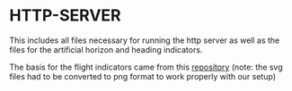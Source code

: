 # HTTP-SERVER

This includes all files necessary for running the http server as well as the files for the artificial horizon and heading indicators.

The basis for the flight indicators came from this [repository](https://github.com/sebmatton/jQuery-Flight-Indicators)
(note: the svg files had to be converted to png format to work properly with our setup)
